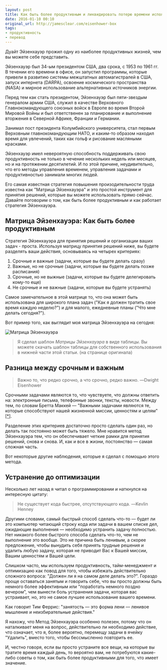 ```yaml
---
layout: post
title: Как быть более продуктивным и ликвидировать потерю времени используя "Матрицу Эйзенхауэра"
date: 2016-01-10 00:10
original_url: http://jamesclear.com/eisenhower-box
tags:
- продуктивность
- перевод
---
```


Дуайт Эйзенхауэр прожил одну из наиболее продуктивных жизней, чем вы можете себе представить.

Эйзенхауэр был 34-ым президентом США, два срока, с 1953 по 1961 гг. В течении его времени в офисе, он запустил программы, которые привели в развитию системы межштатных автомагистралей в США, запуск интернета (DARPA), освоение космического пространства (NASA) и мирное использование альтернативных источников энергии.

Перед тем как стать президентом, Эйзенхауэр был пяти-звездым генералом армии США, служил в качестве Верховного Главнокомандующего союзных войск в Европе во время Второй Мировой Войны и был ответственен за планирование и выполнение вторжения в Северной Африке, Франции и Германии.

Занимал пост президента Колумбийского университета, стал первым Верховным главнокомандующим НАТО, и каким-то образом находил время для увлечений, таких как гольф и рисование масляными красками.

Эйзенхауэр имел невероятную способность поддерживать свою продуктивность не только в чечение нескольких недель или месяцев, но и на протяжении десятилетий. И по этой причине, неудивительно, что его методы управления временем, управления задачами и продуктивностью занимали многих людей.

Его самая известная стратегия повышения произодительности труда известна как "Матрица Эйзенхауэра" и это простой инструмент для принятия решений, которые вы можете использовать прямо сейчас. Давайте поговорим о том, как быть более продуктивным и как работает стратегия Эйзенхауэра.

## Матрица Эйзенхауэра: Как быть более продуктивным

Стратегия Эйзенхауэра для принятия решений и организации ваших задач - проста. Используя матрицу принятия решений ниже, вы будете разделять ваши действия, основываясь на четырех критериях:

1. Срочные и важные (задачи, которые вы будете делать сразу)
2. Важные, но не срочные (задачи, которые вы будете делать позже расписания)
3. Срочные, но не выжные (задачи, которые вы будете делегировать кому-то еще)
4. Не срочные и не важные (задачи, которые вы будете устранять)

Самое замечательное в этой матрице то, что она может быть использована для широкого плана задач ("Как я должен тратить свое время каждую неделю?") и для малого, ежедневные планы ("Что мне делать сегодня?").

Вот пример того, как выглядит моя матрица Эйзенхауэра на сегодня:

![Матрица Эйзенхауэра](http://jamesclear.com/wp-content/uploads/2014/04/eisenhower-box.jpg)

> Я сделал шаблон *Матрицы Эйзенхауэра* в виде таблицы. Вы можете скачать шаблон таблицы для собственного использования в нижней части этой статьи. (на странице оригинала)

## Разница между срочным и важным

> Важно то, что редко срочно, а что срочно, редко важно.
> —Dwight Eisenhower

Срочными задачами являются то, что чувствуете, что должны ответить на: электронные письма, телефонные звонки, тексты, новости. Между тем, по словам Бретта Маккей — "Важными задачами являются те, которые способствуют нашей жизненной миссии, ценностям и целям" [[*]](http://www.artofmanliness.com/2013/10/23/eisenhower-decision-matrix/).

Разделение этих критериев достаточно просто сделать один раз, но делать так постоянно может быть тяжело. Мне нравится метод Эйзенхауэра тем, что он обеспечивает четкие рамки для принятия решений, снова и снова. И, как и все в жизни, постоянство — самая сложная часть.

Вот некоторые другие наблюдения, которые я сделал с помощью этого метода.

## Устранение до оптимизации

Несколько лет назад я читал о программировании и наткнулся на интересную цитату:

> Не существует кода быстрее, отсутствующего кода.
> —Kevlin Henney

Другими словами, самый быстрый способ сделать что-то — будет ли это компьютер читающий строку кода или задачи в вашем списке дел, ожидающие выполнения — необходимо устранить задачу полностью. Нет никакого более быстрого способа сделать что-то, чем не выполнение это вообще. Это не причина быть ленивым, а скорее предложение, чтобы вынудить себя принять трудные решения и удалить любую задачу, которая не приводит Вас к Вашей миссии, Вашим ценностям и Вашей цели.

Слишком часто, мы используем продуктивность, тайм-менеджмент и оптимизацию как повод для того, чтобы избежать действительно сложного вопроса: "Должен ли я на самом деле делать это?". Гораздо проще оставаться занятым и говорить себе, что вы просто должны быть немного более эффективным или "поработать немного поздно вечером", чем вынести боль устранения задачи, которая вас устраивает, но, это не самое лучшее использование вашего времени.

Как говорит Тим Феррис: "занятость — это форма лени — ленивое мышление и неизбирательные действия."

Я нахожу, что Метод Эйзенхауэра особенно полезен, потому что он наталкивает меня на вопрос, действительно ли необходимо действие, что означает, что я, более вероятно, перемещу задачи в ячейку "Удалить", вместо того, чтобы бессмысленно повторить ее.

И, честно говоря, если вы просто устраните все вещи, на которые вы тратите время каждый день, то вероятно вам, не потребуются какие-либо советы о том, как быть более продуктивными для того, что имеет значение.
